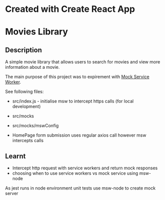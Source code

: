 # Created with Create React App

# Movies Library

## Description

A simple movie library that allows users to search for movies and view more information about a movie.

The main purpose of this project was to expirement with [Mock Service Worker](https://mswjs.io/).

See following files: 

- src/index.js - initialise msw to intercept https calls (for local development)
- src/mocks
- src/mocks/mswConfig


- HomePage form submission uses regular axios call however msw intercepts calls

## Learnt

- Intercept http request with service workers and return mock responses
- choosing when to use service workers vs mock service using msw-node


As jest runs in node environment unit tests use msw-node to create mock server


